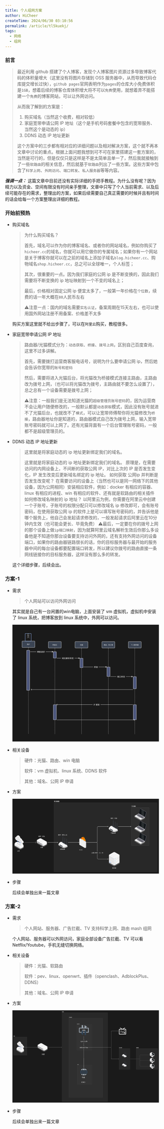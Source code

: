 ```yaml
---
title: 个人组网方案
author: HiCheer
createTime: 2024/06/30 03:10:56
permalink: /article/tl5kuekj/
tags:
  - 网络
  - 组网
---
```


### 前言

> 最近利用 github 搭建了个人博客，发现个人博客图片资源过多导致博客代码的体积量增大（这里没有将图片存储到 OSS 服务器中，从而导致代码仓库提交增长过快），`github pages`官网表明作为`pages`的仓库大小免费体积是`1GB`，想着后续的博客仓库体积增大将不可以`免费`使用，就想着弄不能搭建一个`免费`的博客网站，可以让外网访问。
>
> 从而我了解到的方案是：
>
> 1. 购买域名（当然这个收费，相对较低）
> 2. 家庭宽带申请公网 IP 地址（这个是手机号码套餐中包含的宽带服务、当然这个是动态的 ip）
> 3. DDNS 动态 IP 地址更新
>
> 这个方案中的三步都有相对应的详细问题以及相对解决方案，这个就不再本文章中讨论的重点。根据上面问题我想到可不可在家里搭建这一套方案的，当然是可行的，但是仅仅只是这样是不是太简单且单一了，然后我就接触到了一些`软路由`的相关信息，然后就基于`软路由`列出了一些方案。这些方案中包含了`科学上网`、`外网访问`、`端口转发`、`私人服务器`等等内容。

***强调一点：*** 这篇文章中目前还没有实际详细的手把手教程。为什么没有呢？因为精力以及资金、空间有限没有时间亲手整理，文章中只写了个人当前需求、以及后续可能存在的需求，整理出的方案，如果后续需要自己真正需要的时候并且有时间的话会给每一个方案整理出详细的教程。

### 开始前预热

- 购买域名

  > 为什么购买域名？
  >
  > 首先，域名可以作为你的博客域名、或者你的网站域名，例如你购买了`hicheer.cc`的域名，你就可以用它做你的专属域名；如果你有一个网站是关于博客你就可以在之前的域名上添加子域名`blog.hicheer.cc`、购物域名`shop.hicheer.cc`，总之可以全球唯一，个人标签；
  >
  > 其次，很重要的一点。因为我们家庭的公网 ip 是不断变换的，因此我们需要将不断变换的 ip 地址映射到一个不变的域名上；
  >
  > 最后，价格相对固定公网 ip 便宜太多了，一般第一年价格在`个位数`，续费的话一年大概在`80`人民币左右
  >
  > ⚠️注意一点：国内的域名需要`实名认证`，备案周期在15天左右，也可以使用国外网站注册不用备案、价格差不太多

  购买方案这里就不给出步骤了，可以在`阿里云`购买，教程很多。

- 家庭宽带申请公网 IP 地址

  > 路由器/光猫模式分为：`动态获取`、`桥接`、`拨号上网`，区别自己百度查询，这里不过多讲解。
  >
  > 首先，需要拨打运营商客服电话号，说明为什么要申请公网 ip，然后她会告诉你宽带的`账号和密码`
  >
  > 然后，需要将进入光猫后台，将光猫改为桥接模式连接主路由，主路由改为拨号上网，（也可以将光猫改为拨号，主路由就不要怎么设置了），总之总有一个设备需要是拨号上网；
  >
  > ⚠️注意：一般我们是无法知道光猫的`超级管理员账号密码`的，因为运营商不会让用户随便修改的，一般默认都是`动态获取`模式，因此没有账号就进不了光猫后台，也就改不了`模式`，可以让宽带师傅帮你将光猫修改为`桥接`，路由器地址你是知道的，路由器模式自己改为拨号上网，输入宽带账号密码就可以上网了。还有光猫背面有一个后台管理账号密码，一般都不是超级管理员的。

- DDNS 动态 IP 地址更新

  > 这里就是将家庭动态的 ip 地址更新绑定我们的域名。
  >
  > 这里就是将家庭动态的 ip 地址更新绑定我们的域名。
  > 原理是，在需要访问的内网设备上，不间断的获取公网 IP，对比上次的 IP 是否发生变化，IP 发生改变后更新域名绑定的 ip 地址。
  > 如何获取 公网ip 并判断是否发生改变呢？
  > 在需要访问的设备上（当然也可以是同一网络下的其他设备，因为公网相同）安装相应软件，例如：docker 有相应的容器、linux 有相应的进程、win 有相应的软件、还有就是软路由的相关插件
  > 如何修改域名映射的 ip 地址？
  > 以阿里云为例，你需要在阿里云中创建一个子账号，子账号的权限分配只可以修改域名 ip 修改即可，会有账号密码，在使用获取公网 ip 的软件上是可以填写账号密码的，并告诉他是哪个服务上，他自己会发起请求修改的，一般发起请求后阿里云在10分钟内生效（也可能会更长、毕竟免费）
  > ⚠️最后，一定要在你的拨号上网的那个设备上做`ip端口映射`，因为就算阿里云域名解析生效后你那么多设备他是不知道你那台设备要支持访问外网的，还有支持外网访问的设备端口，如果你的路由器链路很长的话，你的目标服务器与最开始的服务器中间的每台设备都要配置端口转发，所以建议你拨号的路由直接一条网线链接你的目标服务器，这样没有那么多的转发。

  这个详细步骤，后续会出。

### 方案-1

- 需求

  > 个人网站可以访问外网访问

  其实就是自己有一台闲置的win电脑，上面安装了 vm 虚拟机，虚拟机中安装了 linux 系统，把博客放到 linux 系统中，外网可以访问。

  ![image-20240630051257331](assets/image-20240630051257331.png)

- 相关设备

  > 硬件：光猫、路由、win 电脑
  >
  > 软件：vm 虚拟机、linux 系统、DDNS 软件
  >
  > 其他：域名、公网 IP 申请

- 方案

  ![image-20240630051421558](assets/image-20240630051421558.png)

- 步骤

  后续会单独出来一篇文章

### 方案-2

- 需求

  > 个人网站、服务器、广告拦截、TV 支持科学上网、路由 mash 组网

  个人网站、服务器可以外网访问，家庭全部设备广告拦截、TV 可以看 Netflix/Youtube，手机无缝切换网络。

- 相关设备

  > 硬件：光猫、软路由
  >
  > 软件：pev、linux、openwrt、插件（openclash、AdblockPlus、DDNS）
  >
  > 其他：域名、公网 IP 申请

- 方案

  ![image-20240630054812597](assets/image-20240630054812597.png)

- 步骤

  后续会单独出来一篇文章
